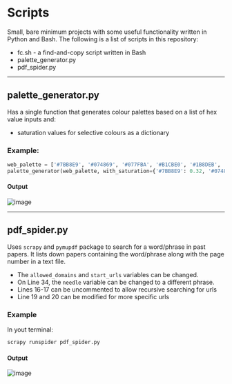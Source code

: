 # Scripts
Small, bare minimum projects with some useful functionality written in Python and Bash. The following is a list of scripts in this repository:
- fc.sh - a find-and-copy script written in Bash
- palette_generator.py
- pdf_spider.py
---
## palette_generator.py 
Has a single function that generates colour palettes based on a list of hex value inputs and:
- saturation values for selective colours as a dictionary 
### Example:
```python 
web_palette = ['#7BB8E9', '#074869', '#077FBA', '#B1CBE0', '#1B8DEB', '#9B9898', '#000000']
palette_generator(web_palette, with_saturation={'#7BB8E9': 0.32, '#074869': 0.54, '#1B8DEB': 0.16, '#9B9898': 0.7})
```
#### Output
![image](https://github.com/user-attachments/assets/23bd6174-890a-488d-bc8c-c810e25fe928)

--- 

## pdf_spider.py
Uses ```scrapy``` and ```pymupdf``` package to search for a word/phrase in past papers. It lists down papers containing the word/phrase along with the page number in a text file. 

- The ```allowed_domains``` and ```start_urls``` variables can be changed. 
- On Line 34, the ```needle``` variable can be changed to a different phrase. 
- Lines 16-17 can be uncommented to allow recursive searching for urls
- Line 19 and 20 can be modified for more specific urls

### Example
In yout terminal:
```python
scrapy runspider pdf_spider.py
```
#### Output
![image](https://github.com/user-attachments/assets/d16fdeba-57f8-41f9-a45a-eebc99fc8150)


